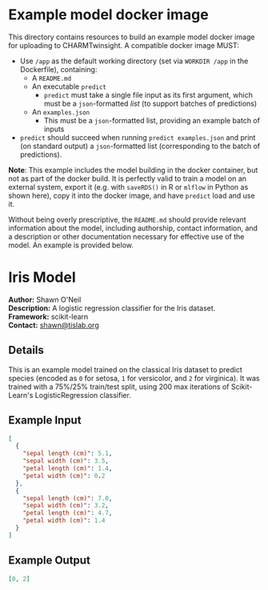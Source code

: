 # Example model docker image

This directory contains resources to build an example model docker image for uploading to CHARMTwinsight. 
A compatible docker image MUST:

- Use `/app` as the default working directory (set via `WORKDIR /app` in the Dockerfile), containing:
  - A `README.md`
  - An executable `predict`
      - `predict` must take a single file input as its first argument, which must be a `json`-formatted *list* (to support batches of predictions)
  - An `examples.json`
      - This must be a `json`-formatted list, providing an example batch of inputs
- `predict` should succeed when running `predict examples.json` and print (on standard output) a `json`-formatted list (corresponding to the batch of predictions).

**Note**: This example includes the model building in the docker container, but not as part of the docker build. It
is perfectly valid to train a model on an external system, export it (e.g. with `saveRDS()` in R or `mlflow` in Python as shown here), copy it into the docker image, and have `predict` load and use it.

Without being overly prescriptive, the `README.md` should provide relevant information about the model,
including authorship, contact information, and a description or other documentation necessary for 
effective use of the model. An example is provided below.

# Iris Model

**Author:** Shawn O'Neil  
**Description:** A logistic regression classifier for the Iris dataset.  
**Framework:** scikit-learn  
**Contact:** shawn@tislab.org

## Details

This is an example model trained on the classical Iris dataset to predict species (encoded as `0` for setosa, 
`1` for versicolor, and `2` for virginica). It was trained with a 75%/25% train/test split, using 200 max iterations
of Scikit-Learn's LogisticRegression classifier.

## Example Input

```json
[
  {
    "sepal length (cm)": 5.1,
    "sepal width (cm)": 3.5,
    "petal length (cm)": 1.4,
    "petal width (cm)": 0.2
  },
  {
    "sepal length (cm)": 7.0,
    "sepal width (cm)": 3.2,
    "petal length (cm)": 4.7,
    "petal width (cm)": 1.4
  }
]
```

## Example Output
```json
[0, 2]
```

